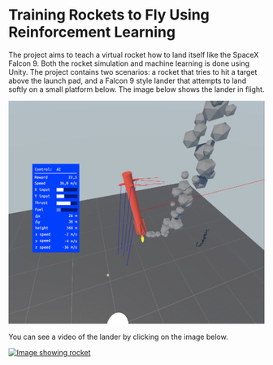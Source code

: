# Training Rockets to Fly Using Reinforcement Learning
The project aims to teach a virtual rocket how to land itself like the SpaceX Falcon 9. Both the rocket simulation and machine learning is done using Unity. The project contains two scenarios: a rocket that tries to hit a target above the launch pad, and a Falcon 9 style lander that attempts to land softly on a small platform below. The image below shows the lander in flight.

![Image of lander in flight](lander_screenshot.png)

You can see a video of the lander by clicking on the image below.

[![Image showing rocket](https://img.youtube.com/vi/Alwvvs_q3G8/0.jpg)](https://www.youtube.com/watch?v=Alwvvs_q3G8)

